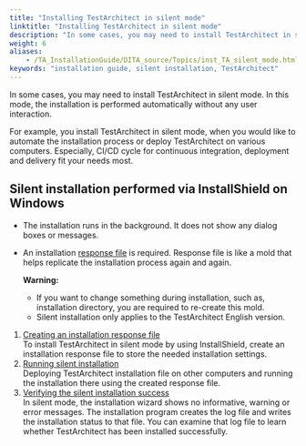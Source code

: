 ```yaml
--- 
title: "Installing TestArchitect in silent mode"
linktitle: "Installing TestArchitect in silent mode"
description: "In some cases, you may need to install TestArchitect in silent mode. In this mode, the installation is performed automatically without any user interaction."
weight: 6
aliases: 
    - /TA_InstallationGuide/DITA_source/Topics/inst_TA_silent_mode.html
keywords: "installation guide, silent installation, TestArchitect"
---
```


In some cases, you may need to install TestArchitect in silent mode. In this mode, the installation is performed automatically without any user interaction.

For example, you install TestArchitect in silent mode, when you would like to automate the installation process or deploy TestArchitect on various computers. Especially, CI/CD cycle for continuous integration, deployment and delivery fit your needs most.

## Silent installation performed via InstallShield on Windows

-   The installation runs in the background. It does not show any dialog boxes or messages.
-   An installation [response file](/TA_InstallationGuide/DITA_source/Topics/inst_TA_silent_mode_creating_response_file.html) is required. Response file is like a mold that helps replicate the installation process again and again.

    **Warning:**

    -   If you want to change something during installation, such as, installation directory, you are required to re-create this mold.
    -   Silent installation only applies to the TestArchitect English version.

1.  [Creating an installation response file](/../TA_InstallationGuide/DITA_source/Topics/inst_TA_silent_mode_creating_response_file.html)  
To install TestArchitect in silent mode by using InstallShield, create an installation response file to store the needed installation settings.
2.  [Running silent installation](/../TA_InstallationGuide/DITA_source/Topics/inst_TA_silent_mode_running_response_file.html)  
Deploying TestArchitect installation file on other computers and running the installation there using the created response file.
3.  [Verifying the silent installation success](/../TA_InstallationGuide/DITA_source/Topics/inst_TA_silent_mode_verifying_response_file.html)  
In silent mode, the installation wizard shows no informative, warning or error messages. The installation program creates the log file and writes the installation status to that file. You can examine that log file to learn whether TestArchitect has been installed successfully.




